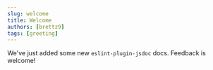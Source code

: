 ```yaml
---
slug: welcome
title: Welcome
authors: [brettz9]
tags: [greeting]
---
```


We've just added some new `eslint-plugin-jsdoc` docs. Feedback is welcome!
